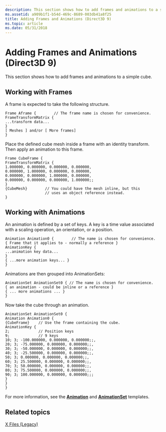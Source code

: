 ```yaml
---
description: This section shows how to add frames and animations to a simple cube.
ms.assetid: a909b1f1-b54d-469c-8689-003db41a8f25
title: Adding Frames and Animations (Direct3D 9)
ms.topic: article
ms.date: 05/31/2018
---
```


# Adding Frames and Animations (Direct3D 9)

This section shows how to add frames and animations to a simple cube.

## Working with Frames

A frame is expected to take the following structure.


```
Frame Aframe {        // The frame name is chosen for convenience.
FrameTransformMatrix {
...transform data...
}
[ Meshes ] and/or [ More frames]
}
```



Place the defined cube mesh inside a frame with an identity transform. Then apply an animation to this frame.


```
Frame CubeFrame {
FrameTransformMatrix {
1.000000, 0.000000, 0.000000, 0.000000,
0.000000, 1.000000, 0.000000, 0.000000,
0.000000, 0.000000, 1.000000, 0.000000,
0.000000, 0.000000, 0.000000, 1.000000;;
}
{CubeMesh}        // You could have the mesh inline, but this 
                  // uses an object reference instead.
}
```



## Working with Animations

An animation is defined by a set of keys. A key is a time value associated with a scaling operation, an orientation, or a position.


```
Animation Animation0 {        // The name is chosen for convenience.
{ Frame that it applies to - normally a reference }
AnimationKey {
...animation key data...
}
{ ...more animation keys... }
}
```



Animations are then grouped into AnimationSets:


```
AnimationSet AnimationSet0 { // The name is chosen for convenience.
{ an animation - could be inline or a reference }
{ ... more animations ... } 
} 
```



Now take the cube through an animation.


```
AnimationSet AnimationSet0 {
Animation Animation0 {
{CubeFrame}    // Use the frame containing the cube.
AnimationKey {
2;             // Position keys
9;             // 9 keys
10; 3; -100.000000, 0.000000, 0.000000;;,
20; 3; -75.000000, 0.000000, 0.000000;;,
30; 3; -50.000000, 0.000000, 0.000000;;,
40; 3; -25.500000, 0.000000, 0.000000;;,
50; 3; 0.000000, 0.000000, 0.000000;;,
60; 3; 25.500000, 0.000000, 0.000000;;,
70; 3; 50.000000, 0.000000, 0.000000;;,
80; 3; 75.500000, 0.000000, 0.000000;;,
90; 3; 100.000000, 0.000000, 0.000000;;;
}
}
}
```



For more information, see the [**Animation**](animation.md) and [**AnimationSet**](animationset.md) templates.

## Related topics

<dl> <dt>

[X Files (Legacy)](x-files--legacy-.md)
</dt> </dl>

 

 



